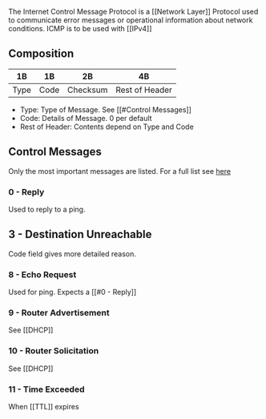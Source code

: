 The Internet Control Message Protocol is a [[Network Layer]] Protocol used to communicate error messages or operational information about network conditions. ICMP is to be used with [[IPv4]]

## Composition

| 1B | 1B | 2B | 4B |
| ---- | ---- | ---- | ---- |
| Type | Code | Checksum | Rest of Header |

- Type: Type of Message. See [[#Control Messages]]
- Code: Details of Message. 0 per default
- Rest of Header: Contents depend on Type and Code

## Control Messages
Only the most important messages are listed. For a full list see [here](https://en.wikipedia.org/wiki/Internet_Control_Message_Protocol#Control_messages)

### 0 - Reply
Used to reply to a ping.

## 3 - Destination Unreachable
Code field gives more detailed reason.

### 8 - Echo Request
Used for ping. Expects a [[#0 - Reply]]

### 9 - Router Advertisement
See [[DHCP]]

### 10 - Router Solicitation
See [[DHCP]]

### 11 - Time Exceeded
When [[TTL]] expires
